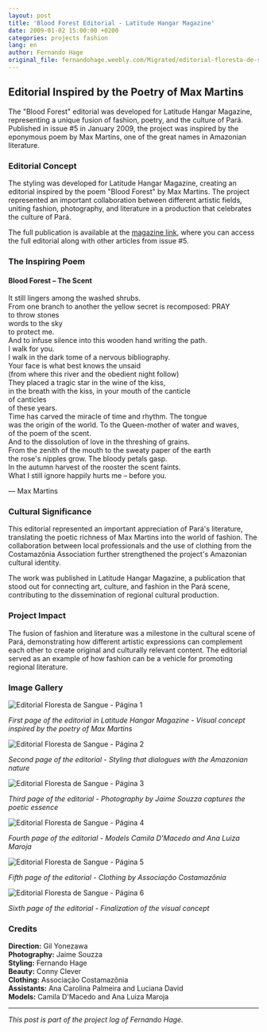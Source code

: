 ```yaml
---
layout: post
title: 'Blood Forest Editorial - Latitude Hangar Magazine'
date: 2009-01-02 15:00:00 +0200
categories: projects fashion
lang: en
author: Fernando Hage
original_file: fernandohage.weebly.com/Migrated/editorial-floresta-de-sangue-revista-latitude-hangar.html
---
```


## Editorial Inspired by the Poetry of Max Martins

The "Blood Forest" editorial was developed for Latitude Hangar Magazine, representing a unique fusion of fashion, poetry, and the culture of Pará. Published in issue #5 in January 2009, the project was inspired by the eponymous poem by Max Martins, one of the great names in Amazonian literature.

### Editorial Concept

The styling was developed for Latitude Hangar Magazine, creating an editorial inspired by the poem "Blood Forest" by Max Martins. The project represented an important collaboration between different artistic fields, uniting fashion, photography, and literature in a production that celebrates the culture of Pará.

The full publication is available at the [magazine link](http://issuu.com/hangarpa/docs/revista-latitude-5), where you can access the full editorial along with other articles from issue #5.

### The Inspiring Poem

#### Blood Forest – The Scent

It still lingers among the washed shrubs.  
From one branch to another the yellow secret is recomposed: PRAY  
to throw stones  
words to the sky  
to protect me.  
And to infuse silence into this wooden hand writing the path.  
I walk for you.  
I walk in the dark tome of a nervous bibliography.  
Your face is what best knows the unsaid  
(from where this river and the obedient night follow)  
They placed a tragic star in the wine of the kiss,  
in the breath with the kiss, in your mouth of the canticle  
of canticles  
of these years.  
Time has carved the miracle of time and rhythm. The tongue  
was the origin of the world. To the Queen-mother of water and waves,  
of the poem of the scent.  
And to the dissolution of love in the threshing of grains.  
From the zenith of the mouth to the sweaty paper of the earth  
the rose's nipples grow. The bloody petals gasp.  
In the autumn harvest of the rooster the scent faints.  
What I still ignore happily hurts me – before you.

— Max Martins

### Cultural Significance

This editorial represented an important appreciation of Pará's literature, translating the poetic richness of Max Martins into the world of fashion. The collaboration between local professionals and the use of clothing from the Costamazônia Association further strengthened the project's Amazonian cultural identity.

The work was published in Latitude Hangar Magazine, a publication that stood out for connecting art, culture, and fashion in the Pará scene, contributing to the dissemination of regional cultural production.

### Project Impact

The fusion of fashion and literature was a milestone in the cultural scene of Pará, demonstrating how different artistic expressions can complement each other to create original and culturally relevant content. The editorial served as an example of how fashion can be a vehicle for promoting regional literature.

### Image Gallery


![Editorial Floresta de Sangue - Página 1](/assets/images/2009-01-02-editorial-floresta-sangue-latitude-hangar-01.png)

*First page of the editorial in Latitude Hangar Magazine - Visual concept inspired by the poetry of Max Martins*


![Editorial Floresta de Sangue - Página 2](/assets/images/2009-01-02-editorial-floresta-sangue-latitude-hangar-02.png)

*Second page of the editorial - Styling that dialogues with the Amazonian nature*


![Editorial Floresta de Sangue - Página 3](/assets/images/2009-01-02-editorial-floresta-sangue-latitude-hangar-03.png)

*Third page of the editorial - Photography by Jaime Souzza captures the poetic essence*


![Editorial Floresta de Sangue - Página 4](/assets/images/2009-01-02-editorial-floresta-sangue-latitude-hangar-04.png)

*Fourth page of the editorial - Models Camila D'Macedo and Ana Luiza Maroja*


![Editorial Floresta de Sangue - Página 5](/assets/images/2009-01-02-editorial-floresta-sangue-latitude-hangar-05.png)

*Fifth page of the editorial - Clothing by Associação Costamazônia*


![Editorial Floresta de Sangue - Página 6](/assets/images/2009-01-02-editorial-floresta-sangue-latitude-hangar-06.jpg)

*Sixth page of the editorial - Finalization of the visual concept*

### Credits

**Direction:** Gil Yonezawa  
**Photography:** Jaime Souzza  
**Styling:** Fernando Hage  
**Beauty:** Conny Clever  
**Clothing:** Associação Costamazônia  
**Assistants:** Ana Carolina Palmeira and Luciana David  
**Models:** Camila D'Macedo and Ana Luiza Maroja

---

*This post is part of the project log of Fernando Hage.*